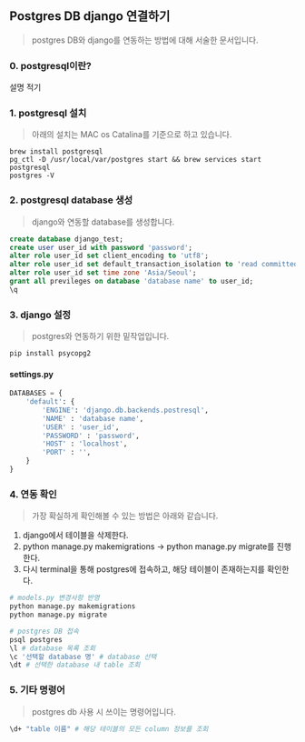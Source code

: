 ## Postgres DB django 연결하기

> postgres DB와 django를 연동하는 방법에 대해 서술한 문서입니다. 



### 0. postgresql이란?

설명 적기



### 1. postgresql 설치

> 아래의 설치는 MAC os Catalina를 기준으로 하고 있습니다.

```
brew install postgresql
pg_ctl -D /usr/local/var/postgres start && brew services start postgresql
postgres -V
```



### 2.  postgresql database 생성

> django와 연동할 database를 생성합니다. 

```sql
create database django_test;
create user user_id with password 'password';
alter role user_id set client_encoding to 'utf8';
alter role user_id set default_transaction_isolation to 'read committed';
alter role user_id set time zone 'Asia/Seoul';
grant all previleges on database 'database name' to user_id;
\q
```



### 3. django 설정

> postgres와 연동하기 위한 밑작업입니다.

```bash
pip install psycopg2
```



#### settings.py

```python
DATABASES = {
	'default': {
		'ENGINE': 'django.db.backends.postresql',
		'NAME' : 'database name',
		'USER' : 'user_id',
		'PASSWORD' : 'password',
		'HOST' : 'localhost',
		'PORT' : '',
	}
}
```



### 4. 연동 확인

> 가장 확실하게 확인해볼 수 있는 방법은 아래와 같습니다. 

1. django에서 테이블을 삭제한다. 
2. python manage.py makemigrations -> python manage.py migrate를 진행한다. 
3. 다시 terminal을 통해 postgres에 접속하고, 해당 테이블이 존재하는지를 확인한다. 

```bash
# models.py 변경사항 반영
python manage.py makemigrations
python manage.py migrate

# postgres DB 접속
psql postgres
\l # database 목록 조회
\c '선택할 database 명' # database 선택 
\dt # 선택한 database 내 table 조회
```



### 5. 기타 명령어

>  postgres db 사용 시 쓰이는 명령어입니다.

```bash
\d+ "table 이름" # 해당 테이블의 모든 column 정보를 조회
```

